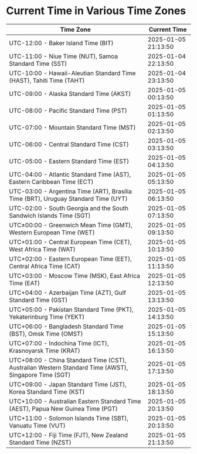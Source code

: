 # Current Time in Various Time Zones

| Time Zone | Current Time |
|-----------|--------------|
| UTC-12:00 - Baker Island Time (BIT) | 2025-01-05 21:13:50 |
| UTC-11:00 - Niue Time (NUT), Samoa Standard Time (SST) | 2025-01-04 22:13:50 |
| UTC-10:00 - Hawaii-Aleutian Standard Time (HAST), Tahiti Time (TAHT) | 2025-01-04 23:13:50 |
| UTC-09:00 - Alaska Standard Time (AKST) | 2025-01-05 00:13:50 |
| UTC-08:00 - Pacific Standard Time (PST) | 2025-01-05 01:13:50 |
| UTC-07:00 - Mountain Standard Time (MST) | 2025-01-05 02:13:50 |
| UTC-06:00 - Central Standard Time (CST) | 2025-01-05 03:13:50 |
| UTC-05:00 - Eastern Standard Time (EST) | 2025-01-05 04:13:50 |
| UTC-04:00 - Atlantic Standard Time (AST), Eastern Caribbean Time (ECT) | 2025-01-05 05:13:50 |
| UTC-03:00 - Argentina Time (ART), Brasília Time (BRT), Uruguay Standard Time (UYT) | 2025-01-05 06:13:50 |
| UTC-02:00 - South Georgia and the South Sandwich Islands Time (SGT) | 2025-01-05 07:13:50 |
| UTC±00:00 - Greenwich Mean Time (GMT), Western European Time (WET) | 2025-01-05 09:13:50 |
| UTC+01:00 - Central European Time (CET), West Africa Time (WAT) | 2025-01-05 10:13:50 |
| UTC+02:00 - Eastern European Time (EET), Central Africa Time (CAT) | 2025-01-05 11:13:50 |
| UTC+03:00 - Moscow Time (MSK), East Africa Time (EAT) | 2025-01-05 12:13:50 |
| UTC+04:00 - Azerbaijan Time (AZT), Gulf Standard Time (GST) | 2025-01-05 13:13:50 |
| UTC+05:00 - Pakistan Standard Time (PKT), Yekaterinburg Time (YEKT) | 2025-01-05 14:13:50 |
| UTC+06:00 - Bangladesh Standard Time (BST), Omsk Time (OMST) | 2025-01-05 15:13:50 |
| UTC+07:00 - Indochina Time (ICT), Krasnoyarsk Time (KRAT) | 2025-01-05 16:13:50 |
| UTC+08:00 - China Standard Time (CST), Australian Western Standard Time (AWST), Singapore Time (SGT) | 2025-01-05 17:13:50 |
| UTC+09:00 - Japan Standard Time (JST), Korea Standard Time (KST) | 2025-01-05 18:13:50 |
| UTC+10:00 - Australian Eastern Standard Time (AEST), Papua New Guinea Time (PGT) | 2025-01-05 20:13:50 |
| UTC+11:00 - Solomon Islands Time (SBT), Vanuatu Time (VUT) | 2025-01-05 20:13:50 |
| UTC+12:00 - Fiji Time (FJT), New Zealand Standard Time (NZST) | 2025-01-05 21:13:50 |
